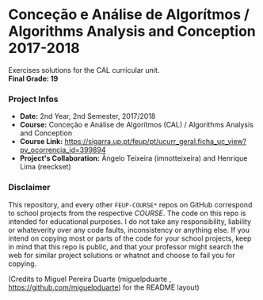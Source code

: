 # Conceção e Análise de Algorítmos / Algorithms Analysis and Conception 2017-2018
Exercises solutions for the CAL curricular unit.
<br/><b>Final Grade: 19</b>

### Project Infos
* **Date:** 2nd Year, 2nd Semester, 2017/2018
* **Course:** Conceção e Análise de Algorítmos (CAL) / Algorithms Analysis and Conception
* **Course Link:** https://sigarra.up.pt/feup/pt/ucurr_geral.ficha_uc_view?pv_ocorrencia_id=399894
* **Project's Collaboration:** Ângelo Teixeira (imnotteixeira) and Henrique Lima (reeckset)


### Disclaimer
This repository, and every other `FEUP-COURSE*` repos on GitHub correspond to school projects from the respective *COURSE*. The code on this repo is intended for educational purposes. I do not take any responsibility, liability or whateverity over any code faults, inconsistency or anything else. If you intend on copying most or parts of the code for your school projects, keep in mind that this repo is public, and that your professor might search the web for similar project solutions or whatnot and choose to fail you for copying.

(Credits to Miguel Pereira Duarte (miguelpduarte , https://github.com/miguelpduarte) for the README layout)
